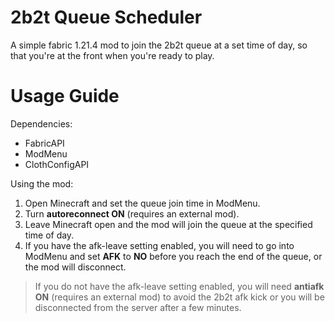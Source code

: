 # 2b2t Queue Scheduler
A simple fabric 1.21.4 mod to join the 2b2t queue at a set time of day, so that you're at the front when you're ready to play.

# Usage Guide

Dependencies:
- FabricAPI
- ModMenu
- ClothConfigAPI

Using the mod:
1. Open Minecraft and set the queue join time in ModMenu.
2. Turn **autoreconnect ON** (requires an external mod).
3. Leave Minecraft open and the mod will join the queue at the specified time of day.
4. If you have the afk-leave setting enabled, you will need to go into ModMenu and set **AFK** to **NO** before you reach the end of the queue, or the mod will disconnect.
> If you do not have the afk-leave setting enabled, you will need **antiafk ON** (requires an external mod) to avoid the 2b2t afk kick or you will be disconnected from the server after a few minutes.
